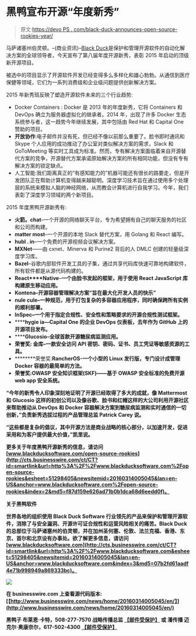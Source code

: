# 黑鸭宣布开源“年度新秀”

> 原文:[https://devo PS . com/black-duck-announces-open-source-rookies-year/](https://devops.com/black-duck-announces-open-source-rookies-year/)

马萨诸塞州伯灵顿。–(商业资讯)–[Black Duck](http://cts.businesswire.com/ct/CT?id=smartlink&url=http%3A%2F%2Fwww.blackducksoftware.com%2F&esheet=51298405&newsitemid=20160314005045&lan=en-US&anchor=Black+Duck&index=1&md5=0919a494878f5afa07e6710d18797059)是保护和管理开源软件的自动化解决方案的全球领导者，今天宣布了第八届年度开源新秀，表彰 2015 年启动的顶级新开源项目。

被选中的项目显示了开源软件开发已经变得多么多样化和雄心勃勃。从通信到医疗保健等领域，它们为一系列消费级和企业级问题提供创新解决方案。

2015 年新秀班反映了塑造开源软件未来的三个行业趋势:

*   Docker Containers : Docker 是 2013 年的年度新秀，它将 Containers 和 DevOps 确立为服务器虚拟化的继承者。2014 年，出现了许多 Docker 生态系统参与者，这一趋势今年继续发展，其中包括由 Red Hat 和 Capital One 赞助的项目。
*   **开放协作**:电子邮件并没有死，但已经不像以前那么重要了。脸书即时通讯和 Skype 个人应用的成功推动了办公室对类似解决方案的需求，Slack 和 GoToMeeting 等实时工具成为标准。然而，专有解决方案面临着来自开源替代方案的竞争，开源替代方案承诺原始解决方案的所有相同功能，但没有专有解决方案的锁定缺点。
*   人工智能:我们距离真正的“有感知能力的”机器可能还有很长的路要走，但是开发团队正在帮助计算机变得越来越聪明。深度学习技术旨在通过使用多个处理层的系统来模拟人脑的神经网络，从而教会计算机进行自我学习。今年，我们表彰了深度学习领域的两个新项目。

2015 年度黑鸭开源新秀有:

*   **火箭。chat**–一个开源的网络聊天平台，专为希望拥有自己的聊天服务的社区和公司而构建。
*   **matter most**–一个开源的本地 Slack 替代方案，用 Golang 和 React 编写。
*   **hubl . in**–一个免费的开源视频会议解决方案。
*   **MXNet**——由 cxnet、Minerva 和 Purine2 背后的人 DMLC 创建的轻量级深度学习库。
*   **Bazel**–谷歌内部软件开发工具的子集，通过共享代码库快速可靠地构建软件，所有软件都是从源代码构建的。
*   **React****Native**–**一个由脸书发起的框架，用于使用 React JavaScript 库构建原生移动应用。**
*   ****Kontena**–**开源容器管理解决方案“旨在最大化开发人员的快乐”****
*   ****nule cule–一种规范，用于打包复杂的多容器应用程序，同时确保跨所有实例的顺利部署。****
*   ******InSpec**–一个用于指定合规性、安全性和策略要求的开源合规性测试框架。****
*   ******hygie ia—**Capital One 的企业 DevOps 仪表板，去年作为 GitHub 上的开源项目发布。****
*   ******Glucosio–**全球首款开源糖尿病监测应用。****
*   ******荣誉奖:** **金库**–**一款安全访问 API 密钥、密码、证书、员工凭证等敏感资源的工具。******
*   ********荣誉奖:****RancherOS-**一个小型的 Linux 发行版，专门设计成管理 Docker 容器的最简单的方法。******
*   ******荣誉奖:OWASP 安全知识框架(SKF)**——基于 OWASP 安全标准的免费开源 web app 安全系统。****

****“今年的新秀令人印象深刻地证明了开源已经取得了多大的成就，像 Mattermost 和 Glucosio 这样的初创公司以及像谷歌、脸书和红帽这样的大公司利用开源社区来帮助推动从 DevOps 和 Docker 容器解决方案到糖尿病监测和实时通信的一切创新，”负责新秀选拔过程的产品管理总监 Patrick Carey 说。****

****“这些都是复杂的倡议，其中开源方法是商业战略的核心部分，以加速开发，促进采用和为客户提供最大价值，”凯里说。****

****更多关于年度黑鸭开源新秀的信息，请访问[www.blackducksoftware.com/open-source-rookies](http://cts.businesswire.com/ct/CT?id=smartlink&url=http%3A%2F%2Fwww.blackducksoftware.com%2Fopen-source-rookies&esheet=51298405&newsitemid=20160314005045&lan=en-US&anchor=www.blackducksoftware.com%2Fopen-source-rookies&index=2&md5=f87d159e626ad71b0b1dca68d6eedd0f)。****

******关于黑鸭软件******

****世界各地的组织使用 Black Duck Software 行业领先的产品来保护和管理开源软件，消除了与安全漏洞、开源许可证合规性和运营风险相关的痛苦。Black Duck 的总部位于马萨诸塞州的伯灵顿，并在加州圣何塞、伦敦、法兰克福、香港、东京、首尔和北京设有办事处。欲了解更多信息，请访问[www.blackducksoftware.com](http://cts.businesswire.com/ct/CT?id=smartlink&url=http%3A%2F%2Fwww.blackducksoftware.com&esheet=51298405&newsitemid=20160314005045&lan=en-US&anchor=www.blackducksoftware.com&index=3&md5=07b2fd61aadf4e71b998949a869333bc)。****

****![](../Images/9929fb819b06076b2e55137dc6ff6a19.png)****

****在 businesswire.com 上查看源代码版本:[【http://www.businesswire.com/news/home/20160314005045/en/】](http://www.businesswire.com/news/home/20160314005045/en/)****

****黑鸭子
布莱恩·卡特，508-277-7570
战略传播总监
[【邮件受保护】](/cdn-cgi/l/email-protection#4b29282a393f2e390b29272a28202f3e282038242d3f3c2a392e65282426)
或
潘传播
迈克尔·奥康奈尔，617-502-4300
[【邮件受保护】](/cdn-cgi/l/email-protection#5b39373a38303f2e38301b2b3a353834363675383436)****
